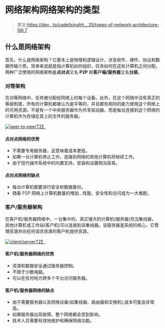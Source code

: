 # 网络架构网络架构的类型

> 原文:[https://dev . to/cadellsinghh _ 25/types-of-network-architecture-56i 7](https://dev.to/cadellsinghh_25/types-of-network-architecture-56i7)

## [](#what-is-network-architecture)什么是网络架构

首先，什么是网络架构？它基本上是物理和逻辑设计，涉及软件、硬件、协议和数据传输介质。简单来说就是指计算机如何组织，任务如何在这些计算机之间分配。两种广泛使用的网络架构是**点对点**又名 **P2P** 和**客户端/服务器**又名**分层**。

### [](#peertopeer-architecture)对等架构

在对等网络中，任务被分配给网络上的每个设备。此外，在这个网络中没有真正的等级制度，所有的计算机都被认为是平等的，并且都有相同的能力使用这个网络上的可用资源。不是有一个中央服务器作为共享驱动器，而是每台连接到这个网络的计算机作为存储在其上的文件的服务器。

[![peer-to-peer](../Images/d18bbae1b10f841e398c49672fbcf107.png)T2】](https://res.cloudinary.com/practicaldev/image/fetch/s--PHsvG4NG--/c_limit%2Cf_auto%2Cfl_progressive%2Cq_66%2Cw_880/http://fcit.usf.edu/network/chap6/pics/peer.gif)

#### [](#advantages-of-a-peertopeer-network)点对点网络的优势

*   不需要专用服务器，这意味着成本更低。
*   如果一台计算机停止工作，连接到网络的其他计算机将继续工作。
*   由于现代操作系统中的内置支持，安装和设置相当容易。

#### [](#disadvantages-of-a-peertopeer-network)点对点网络的缺点

*   每台计算机都要进行安全和数据备份。
*   随着 P2P 网络上计算机数量的增加...性能、安全性和访问成为一大难题。

### [](#clientserver-architecture)客户/服务器架构

在客户机/服务器网络中，一台集中的、真正强大的计算机(服务器)充当集线器，其他计算机或工作站(客户机)可以连接到该集线器。该服务器是系统的核心，它管理资源并向任何请求资源的客户机提供资源。

[![client/server](../Images/66ef4960c68aaa5715cc772d4570753b.png)T2】](https://res.cloudinary.com/practicaldev/image/fetch/s--EOM9hNzM--/c_limit%2Cf_auto%2Cfl_progressive%2Cq_66%2Cw_880/http://fcit.usf.edu/network/chap6/pics/clntserv.gif)

#### [](#advantages-of-a-clientserver-network)客户机/服务器网络的优势

*   资源和数据安全通过服务器控制。
*   不限于少数电脑。
*   可以在任何地方跨多个平台访问服务器。

#### [](#disadvantages-of-a-clientserver-network)客户机/服务器网络的缺点

*   由于需要服务器以及网络设备(如集线器、路由器和交换机),成本可能会非常高。
*   如果服务器出现故障，整个网络都会受到影响。
*   技术人员需要有效地维护和确保网络功能。
